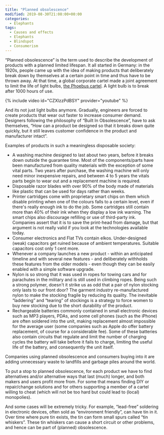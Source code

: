 ```yaml
---
title: "Planned obsolescence"
modified: 2019-08-30T21:08:00+00:00
categories:
  - Elephants
tags:
  - Causes and effects
  - Elephants
  - Blindspot
  - Consumerism
---
```

“Planned obsolescence” is the term used to describe the development of products with a planned limited lifespan. It all started in Germany: in the 1920s, people came up with the idea of ​​making products that deliberately break down by themselves at a certain point in time and thus have to be thrown away. At that time, a global corporate cartel made a joint agreement to limit the life of light bulbs, [the Phoebus cartel](https://spectrum.ieee.org/tech-history/dawn-of-electronics/the-great-lightbulb-conspiracy). A light bulb is to break after 1000 hours of use.

{% include video id="CZXlzzPdBSY" provider="youtube" %}

And its not just light bulbs anymore. Gradually, engineers are forced to create products that wear out faster to increase consumer demand. Designers following the philosophy of “Built In Obsolescence”, have to ask themselves, “How can a product be designed so that it breaks down quite quickly, but it still leaves customer confidence in the product and manufacturer intact”.

Examples of products in such a meaningless disposable society:

* A washing machine designed to last about two years, before it breaks down outside the guarantee time. Most of the components/parts have been manufactured from quality materials with the exception of some vital parts. Two years after purchase, the washing machine will only need minor inexpensive repairs, and between 4 to 5 years the vitals parts begin to wear out and a replacement machine is required.
* Disposable razor blades with over 90% of the body made of materials like plastic that can be used for days rather than weeks.
* Printer cartridges come with proprietary smart chips on them which disable printing when one of the colours falls to a certain level, even if there's really enough ink to do the job. Some cartridges still contain more than 40% of their ink when they display a low ink warning. The smart chips also discourage refilling or use of third-party ink. Companies assert that it is to save the print-head from damage, but that argument is not really valid if you look at the technologies available today.
* Consumer electronics and Flat TVs contain elkos. Under-designed (weak) capacitors get ruined because of ambient temperatures. Suitable capacitors cost only 1 cent more.
* Whenever a company launches a new product - within an anticipated timeline and with several new features - and deliberately withholds these features from the older models - even though they can be easily enabled with a simple software upgrade.
* Nylon is so strong that it was used in ropes for towing cars and for parachutes in the military and is still used in climbing ropes. Being such a strong polymer, doesn't it strike us as odd that a pair of nylon stocking only lasts to our front door? The garment industry re-manufactured nylon to make the stocking fragile by reducing its quality. The inevitable “laddering” and “tearing” of stockings is a strategy to force women to buy new stocking due to the short durability of the product.
* Rechargeable batteries commonly contained in small electronic devices such as MP3 players, PDAs, and some cell phones (such as the iPhone) are often soldered into the unit, making replacement almost impossible for the average user (some companies such as Apple do offer battery replacement, of course for a considerable fee). Some of these batteries also contain circuits that regulate and limit the number of charging cycles the battery will take before it fails to charge, limiting the useful life of the battery, and consequently the unit itself.

Companies using planned obsolescence and consumers buying into it are adding unnecessary waste to landfills and garbage piles around the world.

To put a stop to planned obsolescence, for each product we have to find alternatives and/or alternative ways that last (much) longer, and both makers and users profit more from. For some that means finding DIY or repair/change solutions and for others supporting a member of a cartel willing to cheat (which will not be too hard but could lead to (local) monopolies).

And some cases will be extremely tricky. For example, “lead-free” soldering in electronic devices, often sold as “environment friendly”, can have tin in it. Over time where pure tin exists, the tin can form small spurs called “tin whiskers”. These tin whiskers can cause a short circuit or other problems, and hence can be part of (planned) obsolescence.

